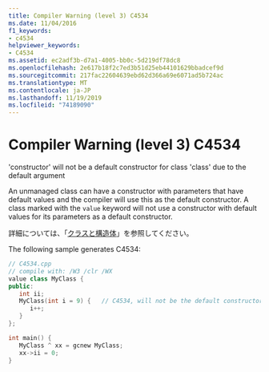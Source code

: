 ```yaml
---
title: Compiler Warning (level 3) C4534
ms.date: 11/04/2016
f1_keywords:
- c4534
helpviewer_keywords:
- C4534
ms.assetid: ec2adf3b-d7a1-4005-bb0c-5d219df78dc8
ms.openlocfilehash: 2e617b18f2c7ed3b51d25eb44101629bbadcef9d
ms.sourcegitcommit: 217fac22604639ebd62d366a69e6071ad5b724ac
ms.translationtype: MT
ms.contentlocale: ja-JP
ms.lasthandoff: 11/19/2019
ms.locfileid: "74189090"
---
```

# <a name="compiler-warning-level-3-c4534"></a>Compiler Warning (level 3) C4534

'constructor' will not be a default constructor for class 'class' due to the default argument

An unmanaged class can have a constructor with parameters that have default values and the compiler will use this as the default constructor. A class marked with the `value` keyword will not use a constructor with default values for its parameters as a default constructor.

詳細については、「[クラスと構造体](../../extensions/classes-and-structs-cpp-component-extensions.md)」を参照してください。

The following sample generates C4534:

```cpp
// C4534.cpp
// compile with: /W3 /clr /WX
value class MyClass {
public:
   int ii;
   MyClass(int i = 9) {   // C4534, will not be the default constructor
      i++;
   }
};

int main() {
   MyClass ^ xx = gcnew MyClass;
   xx->ii = 0;
}
```